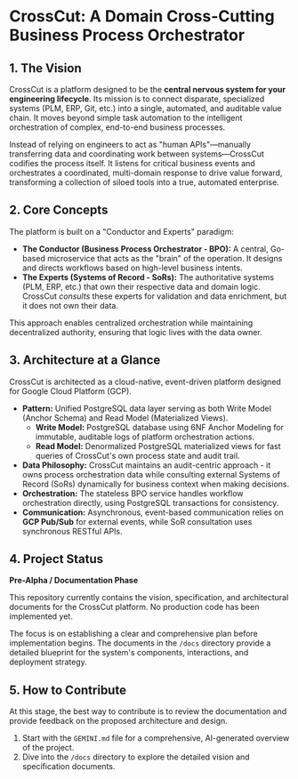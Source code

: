 # CrossCut: A Domain Cross-Cutting Business Process Orchestrator

## 1. The Vision

CrossCut is a platform designed to be the **central nervous system for your engineering lifecycle**. Its mission is to connect disparate, specialized systems (PLM, ERP, Git, etc.) into a single, automated, and auditable value chain. It moves beyond simple task automation to the intelligent orchestration of complex, end-to-end business processes.

Instead of relying on engineers to act as "human APIs"—manually transferring data and coordinating work between systems—CrossCut codifies the process itself. It listens for critical business events and orchestrates a coordinated, multi-domain response to drive value forward, transforming a collection of siloed tools into a true, automated enterprise.

## 2. Core Concepts

The platform is built on a "Conductor and Experts" paradigm:

*   **The Conductor (Business Process Orchestrator - BPO):** A central, Go-based microservice that acts as the "brain" of the operation. It designs and directs workflows based on high-level business intents.
*   **The Experts (Systems of Record - SoRs):** The authoritative systems (PLM, ERP, etc.) that own their respective data and domain logic. CrossCut *consults* these experts for validation and data enrichment, but it does not own their data.

This approach enables centralized orchestration while maintaining decentralized authority, ensuring that logic lives with the data owner.

## 3. Architecture at a Glance

CrossCut is architected as a cloud-native, event-driven platform designed for Google Cloud Platform (GCP).

*   **Pattern:** Unified PostgreSQL data layer serving as both Write Model (Anchor Schema) and Read Model (Materialized Views).
    *   **Write Model:** PostgreSQL database using 6NF Anchor Modeling for immutable, auditable logs of platform orchestration actions.
    *   **Read Model:** Denormalized PostgreSQL materialized views for fast queries of CrossCut's own process state and audit trail.
*   **Data Philosophy:** CrossCut maintains an audit-centric approach - it owns process orchestration data while consulting external Systems of Record (SoRs) dynamically for business context when making decisions.
*   **Orchestration:** The stateless BPO service handles workflow orchestration directly, using PostgreSQL transactions for consistency.
*   **Communication:** Asynchronous, event-based communication relies on **GCP Pub/Sub** for external events, while SoR consultation uses synchronous RESTful APIs.

## 4. Project Status

**Pre-Alpha / Documentation Phase**

This repository currently contains the vision, specification, and architectural documents for the CrossCut platform. No production code has been implemented yet.

The focus is on establishing a clear and comprehensive plan before implementation begins. The documents in the `/docs` directory provide a detailed blueprint for the system's components, interactions, and deployment strategy.

## 5. How to Contribute

At this stage, the best way to contribute is to review the documentation and provide feedback on the proposed architecture and design.

1.  Start with the `GEMINI.md` file for a comprehensive, AI-generated overview of the project.
2.  Dive into the `/docs` directory to explore the detailed vision and specification documents.